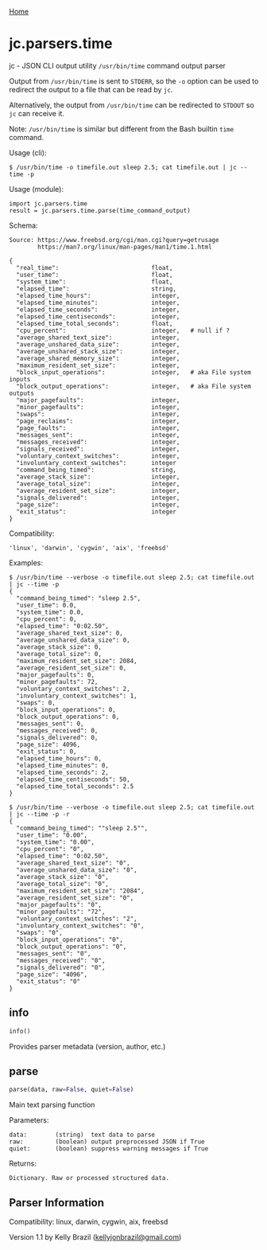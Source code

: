 [Home](https://kellyjonbrazil.github.io/jc/)

# jc.parsers.time
jc - JSON CLI output utility `/usr/bin/time` command output parser

Output from `/usr/bin/time` is sent to `STDERR`, so the `-o` option can be used to redirect the output to a file that can be read by `jc`.

Alternatively, the output from `/usr/bin/time` can be redirected to `STDOUT` so `jc` can receive it.

Note: `/usr/bin/time` is similar but different from the Bash builtin `time` command.

Usage (cli):

    $ /usr/bin/time -o timefile.out sleep 2.5; cat timefile.out | jc --time -p

Usage (module):

    import jc.parsers.time
    result = jc.parsers.time.parse(time_command_output)

Schema:

    Source: https://www.freebsd.org/cgi/man.cgi?query=getrusage
            https://man7.org/linux/man-pages/man1/time.1.html

    {
      "real_time":                          float,
      "user_time":                          float,
      "system_time":                        float,
      "elapsed_time":                       string,
      "elapsed_time_hours":                 integer,
      "elapsed_time_minutes":               integer,
      "elapsed_time_seconds":               integer,
      "elapsed_time_centiseconds":          integer,
      "elapsed_time_total_seconds":         float,
      "cpu_percent":                        integer,   # null if ?
      "average_shared_text_size":           integer,
      "average_unshared_data_size":         integer,
      "average_unshared_stack_size":        integer,
      "average_shared_memory_size":         integer,
      "maximum_resident_set_size":          integer,
      "block_input_operations":             integer,   # aka File system inputs
      "block_output_operations":            integer,   # aka File system outputs
      "major_pagefaults":                   integer,
      "minor_pagefaults":                   integer,
      "swaps":                              integer,
      "page_reclaims":                      integer,
      "page_faults":                        integer,
      "messages_sent":                      integer,
      "messages_received":                  integer,
      "signals_received":                   integer,
      "voluntary_context_switches":         integer,
      "involuntary_context_switches":       integer
      "command_being_timed":                string,
      "average_stack_size":                 integer,
      "average_total_size":                 integer,
      "average_resident_set_size":          integer,
      "signals_delivered":                  integer,
      "page_size":                          integer,
      "exit_status":                        integer
    }

Compatibility:

    'linux', 'darwin', 'cygwin', 'aix', 'freebsd'

Examples:

    $ /usr/bin/time --verbose -o timefile.out sleep 2.5; cat timefile.out | jc --time -p
    {
      "command_being_timed": "sleep 2.5",
      "user_time": 0.0,
      "system_time": 0.0,
      "cpu_percent": 0,
      "elapsed_time": "0:02.50",
      "average_shared_text_size": 0,
      "average_unshared_data_size": 0,
      "average_stack_size": 0,
      "average_total_size": 0,
      "maximum_resident_set_size": 2084,
      "average_resident_set_size": 0,
      "major_pagefaults": 0,
      "minor_pagefaults": 72,
      "voluntary_context_switches": 2,
      "involuntary_context_switches": 1,
      "swaps": 0,
      "block_input_operations": 0,
      "block_output_operations": 0,
      "messages_sent": 0,
      "messages_received": 0,
      "signals_delivered": 0,
      "page_size": 4096,
      "exit_status": 0,
      "elapsed_time_hours": 0,
      "elapsed_time_minutes": 0,
      "elapsed_time_seconds": 2,
      "elapsed_time_centiseconds": 50,
      "elapsed_time_total_seconds": 2.5
    }

    $ /usr/bin/time --verbose -o timefile.out sleep 2.5; cat timefile.out | jc --time -p -r
    {
      "command_being_timed": ""sleep 2.5"",
      "user_time": "0.00",
      "system_time": "0.00",
      "cpu_percent": "0",
      "elapsed_time": "0:02.50",
      "average_shared_text_size": "0",
      "average_unshared_data_size": "0",
      "average_stack_size": "0",
      "average_total_size": "0",
      "maximum_resident_set_size": "2084",
      "average_resident_set_size": "0",
      "major_pagefaults": "0",
      "minor_pagefaults": "72",
      "voluntary_context_switches": "2",
      "involuntary_context_switches": "0",
      "swaps": "0",
      "block_input_operations": "0",
      "block_output_operations": "0",
      "messages_sent": "0",
      "messages_received": "0",
      "signals_delivered": "0",
      "page_size": "4096",
      "exit_status": "0"
    }


## info
```python
info()
```
Provides parser metadata (version, author, etc.)

## parse
```python
parse(data, raw=False, quiet=False)
```

Main text parsing function

Parameters:

    data:        (string)  text data to parse
    raw:         (boolean) output preprocessed JSON if True
    quiet:       (boolean) suppress warning messages if True

Returns:

    Dictionary. Raw or processed structured data.

## Parser Information
Compatibility:  linux, darwin, cygwin, aix, freebsd

Version 1.1 by Kelly Brazil (kellyjonbrazil@gmail.com)
